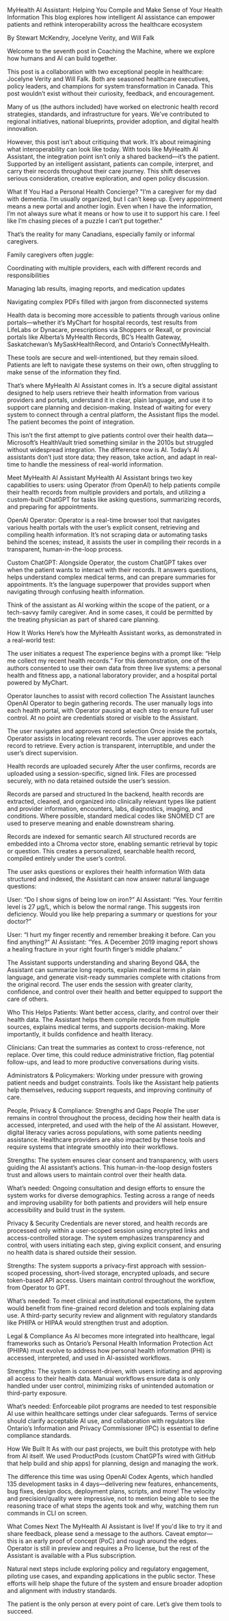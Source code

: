 MyHealth AI Assistant: Helping You Compile and Make Sense of Your Health Information
This blog explores how intelligent AI assistance can empower patients and rethink interoperability across the healthcare ecosystem

By Stewart McKendry, Jocelyne Verity, and Will Falk

Welcome to the seventh post in Coaching the Machine, where we explore how humans and AI can build together.

This post is a collaboration with two exceptional people in healthcare: Jocelyne Verity and Will Falk. Both are seasoned healthcare executives, policy leaders, and champions for system transformation in Canada. This post wouldn’t exist without their curiosity, feedback, and encouragement.

Many of us (the authors included) have worked on electronic health record strategies, standards, and infrastructure for years. We’ve contributed to regional initiatives, national blueprints, provider adoption, and digital health innovation.

However, this post isn’t about critiquing that work. It’s about reimagining what interoperability can look like today. With tools like MyHealth AI Assistant, the integration point isn’t only a shared backend—it’s the patient. Supported by an intelligent assistant, patients can compile, interpret, and carry their records throughout their care journey. This shift deserves serious consideration, creative exploration, and open policy discussion.

What If You Had a Personal Health Concierge?
"I’m a caregiver for my dad with dementia. I’m usually organized, but I can’t keep up. Every appointment means a new portal and another login. Even when I have the information, I’m not always sure what it means or how to use it to support his care. I feel like I’m chasing pieces of a puzzle I can’t put together."

That’s the reality for many Canadians, especially family or informal caregivers.

Family caregivers often juggle:

Coordinating with multiple providers, each with different records and responsibilities

Managing lab results, imaging reports, and medication updates

Navigating complex PDFs filled with jargon from disconnected systems

Health data is becoming more accessible to patients through various online portals—whether it’s MyChart for hospital records, test results from LifeLabs or Dynacare, prescriptions via Shoppers or Rexall, or provincial portals like Alberta’s MyHealth Records, BC’s Health Gateway, Saskatchewan’s MySaskHealthRecord, and Ontario’s ConnectMyHealth.

These tools are secure and well-intentioned, but they remain siloed. Patients are left to navigate these systems on their own, often struggling to make sense of the information they find.

That’s where MyHealth AI Assistant comes in. It’s a secure digital assistant designed to help users retrieve their health information from various providers and portals, understand it in clear, plain language, and use it to support care planning and decision-making. Instead of waiting for every system to connect through a central platform, the Assistant flips the model. The patient becomes the point of integration.

This isn’t the first attempt to give patients control over their health data—Microsoft’s HealthVault tried something similar in the 2010s but struggled without widespread integration. The difference now is AI. Today’s AI assistants don’t just store data; they reason, take action, and adapt in real-time to handle the messiness of real-world information.

Meet MyHealth AI Assistant
MyHealth AI Assistant brings two key capabilities to users: using Operator (from OpenAI) to help patients compile their health records from multiple providers and portals, and utilizing a custom-built ChatGPT for tasks like asking questions, summarizing records, and preparing for appointments.

OpenAI Operator: Operator is a real-time browser tool that navigates various health portals with the user’s explicit consent, retrieving and compiling health information. It’s not scraping data or automating tasks behind the scenes; instead, it assists the user in compiling their records in a transparent, human-in-the-loop process.

Custom ChatGPT: Alongside Operator, the custom ChatGPT takes over when the patient wants to interact with their records. It answers questions, helps understand complex medical terms, and can prepare summaries for appointments. It’s the language superpower that provides support when navigating through confusing health information.

Think of the assistant as AI working within the scope of the patient, or a tech-savvy family caregiver. And in some cases, it could be permitted by the treating physician as part of shared care planning.

How It Works
Here’s how the MyHealth Assistant works, as demonstrated in a real-world test:

The user initiates a request
The experience begins with a prompt like: “Help me collect my recent health records.” For this demonstration, one of the authors consented to use their own data from three live systems: a personal health and fitness app, a national laboratory provider, and a hospital portal powered by MyChart.

Operator launches to assist with record collection
The Assistant launches OpenAI Operator to begin gathering records. The user manually logs into each health portal, with Operator pausing at each step to ensure full user control. At no point are credentials stored or visible to the Assistant.

The user navigates and approves record selection
Once inside the portals, Operator assists in locating relevant records. The user approves each record to retrieve. Every action is transparent, interruptible, and under the user’s direct supervision.

Health records are uploaded securely
After the user confirms, records are uploaded using a session-specific, signed link. Files are processed securely, with no data retained outside the user’s session.

Records are parsed and structured
In the backend, health records are extracted, cleaned, and organized into clinically relevant types like patient and provider information, encounters, labs, diagnostics, imaging, and conditions. Where possible, standard medical codes like SNOMED CT are used to preserve meaning and enable downstream sharing.

Records are indexed for semantic search
All structured records are embedded into a Chroma vector store, enabling semantic retrieval by topic or question. This creates a personalized, searchable health record, compiled entirely under the user’s control.

The user asks questions or explores their health information
With data structured and indexed, the Assistant can now answer natural language questions:

User: “Do I show signs of being low on iron?”
AI Assistant: “Yes. Your ferritin level is 27 µg/L, which is below the normal range. This suggests iron deficiency. Would you like help preparing a summary or questions for your doctor?”

User: “I hurt my finger recently and remember breaking it before. Can you find anything?”
AI Assistant: “Yes. A December 2019 imaging report shows a healing fracture in your right fourth finger’s middle phalanx.”

The Assistant supports understanding and sharing
Beyond Q&A, the Assistant can summarize long reports, explain medical terms in plain language, and generate visit-ready summaries complete with citations from the original record. The user ends the session with greater clarity, confidence, and control over their health and better equipped to support the care of others.

Who This Helps
Patients: Want better access, clarity, and control over their health data. The Assistant helps them compile records from multiple sources, explains medical terms, and supports decision-making. More importantly, it builds confidence and health literacy.

Clinicians: Can treat the summaries as context to cross-reference, not replace. Over time, this could reduce administrative friction, flag potential follow-ups, and lead to more productive conversations during visits.

Administrators & Policymakers: Working under pressure with growing patient needs and budget constraints. Tools like the Assistant help patients help themselves, reducing support requests, and improving continuity of care.

People, Privacy & Compliance: Strengths and Gaps
People
The user remains in control throughout the process, deciding how their health data is accessed, interpreted, and used with the help of the AI assistant. However, digital literacy varies across populations, with some patients needing assistance. Healthcare providers are also impacted by these tools and require systems that integrate smoothly into their workflows.

Strengths: The system ensures clear consent and transparency, with users guiding the AI assistant’s actions. This human-in-the-loop design fosters trust and allows users to maintain control over their health data.

What’s needed: Ongoing consultation and design efforts to ensure the system works for diverse demographics. Testing across a range of needs and improving usability for both patients and providers will help ensure accessibility and build trust in the system.

Privacy & Security
Credentials are never stored, and health records are processed only within a user-scoped session using encrypted links and access-controlled storage. The system emphasizes transparency and control, with users initiating each step, giving explicit consent, and ensuring no health data is shared outside their session.

Strengths: The system supports a privacy-first approach with session-scoped processing, short-lived storage, encrypted uploads, and secure token-based API access. Users maintain control throughout the workflow, from Operator to GPT.

What’s needed: To meet clinical and institutional expectations, the system would benefit from fine-grained record deletion and tools explaining data use. A third-party security review and alignment with regulatory standards like PHIPA or HIPAA would strengthen trust and adoption.

Legal & Compliance
As AI becomes more integrated into healthcare, legal frameworks such as Ontario’s Personal Health Information Protection Act (PHIPA) must evolve to address how personal health information (PHI) is accessed, interpreted, and used in AI-assisted workflows.

Strengths: The system is consent-driven, with users initiating and approving all access to their health data. Manual workflows ensure data is only handled under user control, minimizing risks of unintended automation or third-party exposure.

What’s needed: Enforceable pilot programs are needed to test responsible AI use within healthcare settings under clear safeguards. Terms of service should clarify acceptable AI use, and collaboration with regulators like Ontario’s Information and Privacy Commissioner (IPC) is essential to define compliance standards.

How We Built It
As with our past projects, we built this prototype with help from AI itself. We used ProductPods (custom ChatGPTs wired with GitHub that help build and ship apps) for planning, design and managing the work.

The difference this time was using OpenAI Codex Agents, which handled 135 development tasks in 4 days—delivering new features, enhancements, bug fixes, design docs, deployment plans, scripts, and more! The velocity and precision/quality were impressive, not to mention being able to see the reasoning trace of what steps the agents took and why, watching them run commands in CLI on screen.

What Comes Next
The MyHealth AI Assistant is live! If you'd like to try it and share feedback, please send a message to the authors. Caveat emptor—this is an early proof of concept (PoC) and rough around the edges. Operator is still in preview and requires a Pro license, but the rest of the Assistant is available with a Plus subscription.

Natural next steps include exploring policy and regulatory engagement, piloting use cases, and expanding applications in the public sector. These efforts will help shape the future of the system and ensure broader adoption and alignment with industry standards.

The patient is the only person at every point of care. Let’s give them tools to succeed.